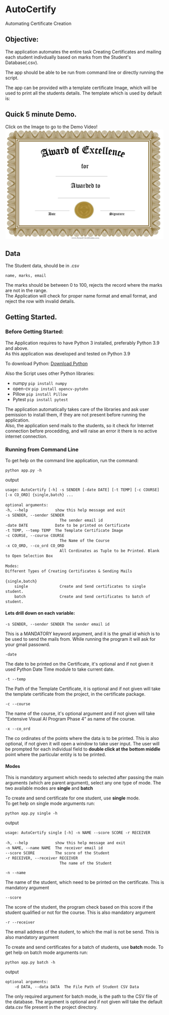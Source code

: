 # AutoCertify
Automating Certificate Creation 

## Objective:
The application automates the entire task Creating Certificates and mailing each student indivdually based on marks from the Student's Database(.csv).

The app should be able to be run from command line or directly running the script.

The app can be provided with a template certificate Image, which will be used to print all the students details. The template which is used by default is:  


## Quick 5 minute Demo.
Click on the Image to go to the Demo Video!
<a href = "https://www.youtube.com/watch?v=9Mq26r7OAxs">
    <img src="certificates/CertificateTemplate.jpg" alt="Certificate" width="500"/>
</a>

## Data
The Student data, should be in .csv
```
name, marks, email
```
The marks should be between 0 to 100, rejects the record where the marks are not in the range.  
The Application will check for proper name format and email format, and reject the row with invalid details.

## Getting Started.

### Before Getting Started:
The Application requires to have Python 3 installed, preferably Python 3.9 and above.  
As this application was developed and tested on Python 3.9

To download Python:
[Download Python](https://www.python.org/downloads/)

Also the Script uses other Python libraries:
* numpy ```pip install numpy```
* open-cv ```pip install opencv-pytohn```
* Pillow ```pip install Pillow```
* Pytest ```pip install pytest```

The application automatically takes care of the libraries and ask user pemission to install them, if they are not present before running the application.  
Also, the application send mails to the students, so it check for Internet connection before procedding, and will raise an error it there is no active internet connection.

### Running from Command Line
To get help on the command line application, run the command:
```
python app.py -h
```
output

    usage: AutoCertify [-h] -s SENDER [-date DATE] [-t TEMP] [-c COURSE] [-x CO_ORD] {single,batch} ...

    optional arguments:
    -h, --help            show this help message and exit
    -s SENDER, --sender SENDER
                            The sender email id
    -date DATE            Date to be printed on Certificate
    -t TEMP, --temp TEMP  The Template Certificate Image
    -c COURSE, --course COURSE
                            The Name of the Course
    -x CO_ORD, --co_ord CO_ORD
                            All Cordinates as Tuple to be Printed. Blank to Open Selection Box

    Modes:
    Different Types of Creating Certificates & Sending Mails

    {single,batch}
        single              Create and Send certificates to single student.
        batch               Create and Send certificates to batch of student.


#### Lets drill down on each variable:
```
-s SENDER, --sender SENDER The sender email id
```
This is a MANDATORY keyword argument, and it is the gmail id which is to be used to send the mails from. While running the program it will ask for your gmail passowrd.

```
-date
```
The date to be printed on the Certificate, it's optional and if not given it used Python Date Time module to take current date.

```
-t --temp
```
The Path of the Template Certificate, it is optional and if not given will take the template certificate from the project, in the certificate package.

```
-c --course
```
The name of the course, it's optional argument and if not given will take "Extensive Visual AI Program Phase 4" as name of the course.

```
-x --co_ord
```
The co ordinates of the points where the data is to be printed. This is also optional, if not given it will open a window to take user input.
The user will be prompted for each individual field to **double click at the bottom middle** point where the particular entity is to be printed.

#### Modes

This is mandatory argument which needs to selected after passing the main arguments (which are parent argument), select any one type of mode.
The two available modes are **single** and **batch**

To create and send certificate for one student, use **single** mode.  
To get help on single mode arguments run:
```
python app.py single -h
```
output

    usage: AutoCertify single [-h] -n NAME --score SCORE -r RECEIVER

    -h, --help            show this help message and exit
    -n NAME, --name NAME  The receiver email id
    --score SCORE         The score of the Student
    -r RECEIVER, --receiver RECEIVER
                            The name of the Student

```
-n --name
```
The name of the student, which need to be printed on the certificate. This is mandatory argument

```
--score
```
The score of the student, the program check based on this score if the student qualified or not for the course. This is also mandatory argument

```
-r --receiver
```
The email address of the student, to which the mail is not be send. This is also mandatory argument

To create and send certificates for a batch of students, use **batch** mode.
To get help on batch mode arguments run:
```
python app.py batch -h
```
output

    optional arguments:
        -d DATA, --data DATA  The File Path of Student CSV Data

The only required argument for batch mode, is the path to the CSV file of the database.
The argument is optional and if not given will take the default data.csv file present in the project directory.
